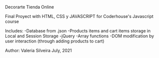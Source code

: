 Decorarte Tienda Online

Final Proyect with HTML, CSS y JAVASCRIPT for Coderhouse's Javascript course

Includes:
-Database from .json
-Products items and cart items storage in Local and Session Storage
-jQuery
-Array functions
-DOM modification by user interaction (through adding products to cart)

Author: Valeria Silveira
July, 2021
